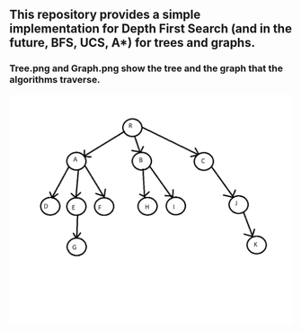## This repository provides a simple implementation for Depth First Search (and in the future, BFS, UCS, A*) for trees and graphs.
### Tree.png and Graph.png show the tree and the graph that the algorithms traverse.


![alt text](Tree.png "Logo Title Text 1")
